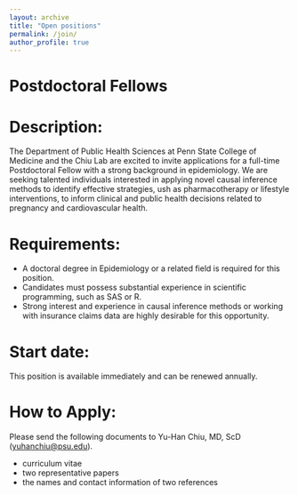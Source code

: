 ```yaml
---
layout: archive
title: "Open positions"
permalink: /join/
author_profile: true
---
```



Postdoctoral Fellows
======


Description: 
======
The Department of Public Health Sciences at Penn State College of Medicine and the Chiu Lab are excited to invite applications for a full-time Postdoctoral Fellow with a strong background in epidemiology. We are seeking talented individuals interested in applying novel causal inference methods to identify effective strategies, ush as pharmacotherapy or lifestyle interventions, to inform clinical and public health decisions related to pregnancy and cardiovascular health. 

Requirements: 
======
*	A doctoral degree in Epidemiology or a related field is required for this position.
*	Candidates must possess substantial experience in scientific programming, such as SAS or R. 
*	Strong interest and experience in causal inference methods or working with insurance claims data are highly desirable for this opportunity.

Start date:
======
This position is available immediately and can be renewed annually.

How to Apply: 
======
Please send the following documents to Yu-Han Chiu, MD, ScD (yuhanchiu@psu.edu).
* curriculum vitae
*	two representative papers
*	the names and contact information of two references 
